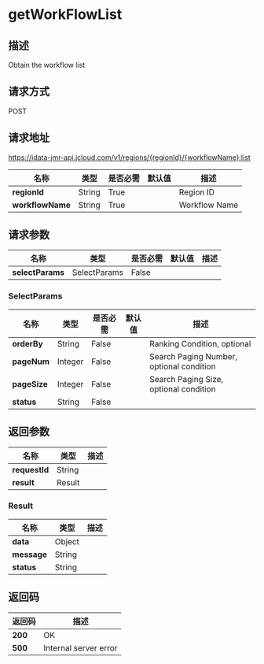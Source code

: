 # getWorkFlowList


## 描述
Obtain the workflow list

## 请求方式
POST

## 请求地址
https://idata-jmr-api.jcloud.com/v1/regions/{regionId}/{workflowName}:list

|名称|类型|是否必需|默认值|描述|
|---|---|---|---|---|
|**regionId**|String|True| |Region ID|
|**workflowName**|String|True| |Workflow Name|

## 请求参数
|名称|类型|是否必需|默认值|描述|
|---|---|---|---|---|
|**selectParams**|SelectParams|False| | |

### SelectParams
|名称|类型|是否必需|默认值|描述|
|---|---|---|---|---|
|**orderBy**|String|False| |Ranking Condition, optional|
|**pageNum**|Integer|False| |Search Paging Number, optional condition|
|**pageSize**|Integer|False| |Search Paging Size, optional condition|
|**status**|String|False| | |

## 返回参数
|名称|类型|描述|
|---|---|---|
|**requestId**|String| |
|**result**|Result| |

### Result
|名称|类型|描述|
|---|---|---|
|**data**|Object| |
|**message**|String| |
|**status**|String| |

## 返回码
|返回码|描述|
|---|---|
|**200**|OK|
|**500**|Internal server error|
